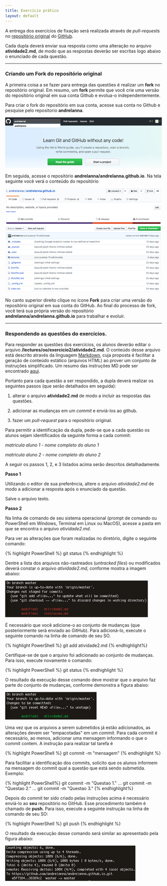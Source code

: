 ```yaml
---
title: Exercício prático
layout: default
---
```


A entrega dos exercícios de fixação será realizada através de *pull-requests* no [repositório original][repositorioOriginal] do [GitHub][github]. 

Cada dupla deverá enviar sua resposta como uma alteração no arquivo **atividade2.md**, de modo que as respostas deverão ser escritas logo abaixo o enunciado de cada questão.

---

### Criando um **Fork** do repositório original

A primeira coisa a se fazer para entrega das questões é realizar um **fork** no repositório original. Em resumo, um **fork** permite que você crie uma versão do repositório original em sua conta Github e evolua-o independentemente.

Para criar o fork do repositório em sua conta, acesse sua conta no Github e pesquise pelo repositorio **andrelanna**.

![buscaRepositorio][buscaRepositorio]

Em seguida, acesse o repositório **andrelanna/andrelanna.github.io**. Na tela seguinte você verá o conteúdo do repositório

![conteudoRepositorio][conteudoRepositorio]

No canto superior direito clique no ícone **Fork** para criar uma versão do repositório original em sua conta do GitHub. Ao final do processo de fork, você terá sua própria versão do repositório **andrelanna/andrelanna.github.io** para trabalhar e evoluir.

---

### Respondendo as questões do exercícios. 

Para responder as questões dos exercícios, os alunos deverão editar o arquivo **/lectures/oo/exercicio2/atividade2.md**. O conteúdo desse arquivo está descrito através da linguagem [Markdown][markdown], cuja proposta é facilitar a geração de conteúdo estático (arquivos HTML) ao prover um conjunto de instruções simplificado. Um resumo das instruções MD pode ser encontrado [aqui][markdownCheatsheet].

Portanto para cada questão a ser respondido, a dupla deverá realizar os seguintes passos (que serão detalhados em seguida):

1) alterar o arquivo **atividade2.md** de modo a incluir as respostas das questões.

2) adicionar as mudanças em um *commit* e enviá-los ao github.

3) fazer um *pull-request* para o repositório original. 

Para permitir a identificação da dupla, pede-se que a cada questão os alunos sejam identificados da seguinte forma a cada commit: 

*matricula aluno 1 - nome completo do aluno 1*

*matricula aluno 2 - nome completo do aluno 2*


A seguir os passos 1, 2, e 3 listados acima serão descritos detalhadamente.

**Passo 1**

Utilizando o editor de sua preferência, altere o arquivo *atividade2.md* de modo a adicionar a resposta após o enunciado da questão. 

Salve o arquivo texto.


**Passo 2**


Na linha de comando de seu sistema operacional (prompt de comando ou PowerShell em Windows, Terminal em Linux ou MacOS), acesse a pasta em que se encontra o arquivo *atividade2.md*. 

Para ver as alterações que foram realizadas no diretório, digite o seguinte comando: 

{% highlight PowerShell %}
git status
{% endhighlight %}

Dentre a lista dos arquivos não-rastreados (*untracked files*) ou modificados deverá constar o arquivo *atividade2.md*, conforme mostra a imagem abaixo: 

![arquivoModificado][arquivoModificado]

É necessário que você adicione-o ao conjunto de mudanças (que posteriormente será enviado ao GitHub). Para adicioná-lo, execute o seguinte comando na linha de comando de seu SO.

{% highlight PowerShell %}
git add atividade2.md
{% endhighlight%}

Certifique-se de que o arquivo foi adicionado ao conjunto de mudanças. Para isso, execute novamente o comando:

{% highlight PowerShell %}
git status
{% endhighlight %}

O resultado da execução desse comando deve mostrar que o arquivo faz parte do conjunto de mudanças, conforme demonstra a figura abaixo: 

![arquivoAdicionado][arquivoAdicionado]

Uma vez que os arquivos a serem submetidos já estão adicionados, as alterações devem ser "empacotadas" em um *commit*. Para cada commit é necessário, ao menos, adicionar uma mensagem informando o que o commit contem. A instrução para realizar tal tarefa é 

{% highlight PowerShell %}
git commit -m "mensagem"
{% endhighlight %}

Para facilitar a identificação dos commits, solicito que os alunos informem na mensagem do commit qual a questão que está sendo submetida. Exemplo: 

{% highlight PowerShell%}
git commit -m "Questao 1."
...
git commit -m "Questao 2."
...
git commit -m "Questao 3."
{% endhighlight%}

Depois do commit ter sido criado pelas instruções acima é necessário enviá-lo ao **seu** repositório no GitHub. Esse procedimento também é chamado de **push**. Para isso, execute a seguinte instrução na linha de comando de seu SO: 

{% highlight PowerShell %}
git push
{% endhighlight %}

O resultado da execução desse comando será similar ao apresentado pela figura abaixo:

![resultadoCommit][resultadoCommit]





[repositorioOriginal]: https://github.com/andrelanna/andrelanna.github.io
[github]: https://github.com

[buscaRepositorio]: buscaRepositorio.png
[conteudoRepositorio]: conteudoRepositorio.png
[markdown]: https://daringfireball.net/projects/markdown/
[markdownCheatsheet]: https://github.com/adam-p/markdown-here/wiki/Markdown-Cheatsheet 
[arquivoModificado]: arquivoModificado.png
[arquivoAdicionado]: arquivoAdicionado.png
[resultadoCommit]: resultadoCommit.png
